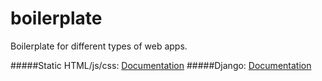 boilerplate
===========

Boilerplate for different types of web apps.

#####Static HTML/js/css: [Documentation](static/README.md)
#####Django: [Documentation](django/README.md)
